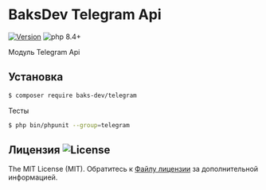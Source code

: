 # BaksDev Telegram Api

[![Version](https://img.shields.io/badge/version-7.2.1-blue)](https://github.com/baks-dev/telegram/releases)
![php 8.4+](https://img.shields.io/badge/php-min%208.4-red.svg)

Модуль Telegram Api

## Установка

``` bash
$ composer require baks-dev/telegram
```

Тесты

``` bash
$ php bin/phpunit --group=telegram
```

## Лицензия ![License](https://img.shields.io/badge/MIT-green)

The MIT License (MIT). Обратитесь к [Файлу лицензии](LICENSE.md) за дополнительной информацией.

